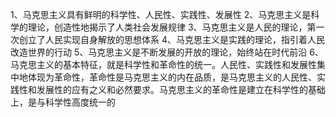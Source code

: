 1、马克思主义具有鲜明的科学性、人民性、实践性、发展性
2、马克思主义是科学的理论，创造性地揭示了人类社会发展规律
3、马克思主义是人民的理论，第一次创立了人民实现自身解放的思想体系
4、马克思主义是实践的理论，指引着人民改造世界的行动
5、马克思主义是不断发展的开放的理论，始终站在时代前沿
6、马克思主义的基本特征，就是科学性和革命性的统一。人民性、实践性和发展性集中地体现为革命性，革命性是马克思主义的内在品质，是马克思主义的人民性、实践性和发展性的应有之义和必然要求。马克思主义的革命性是建立在科学性的基础上，是与科学性高度统一的